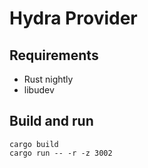# Hydra Provider

## Requirements

- Rust nightly
- libudev

## Build and run

```
cargo build
cargo run -- -r -z 3002
```